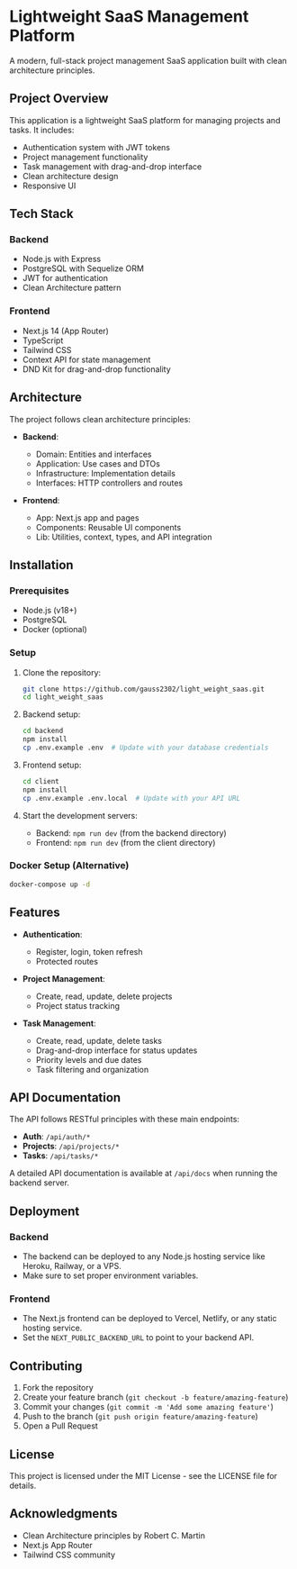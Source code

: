 # Lightweight SaaS Management Platform

A modern, full-stack project management SaaS application built with clean architecture principles.

## Project Overview

This application is a lightweight SaaS platform for managing projects and tasks. It includes:

- Authentication system with JWT tokens
- Project management functionality
- Task management with drag-and-drop interface
- Clean architecture design
- Responsive UI

## Tech Stack

### Backend
- Node.js with Express
- PostgreSQL with Sequelize ORM
- JWT for authentication
- Clean Architecture pattern

### Frontend
- Next.js 14 (App Router)
- TypeScript
- Tailwind CSS
- Context API for state management
- DND Kit for drag-and-drop functionality

## Architecture

The project follows clean architecture principles:

- **Backend**:
    - Domain: Entities and interfaces
    - Application: Use cases and DTOs
    - Infrastructure: Implementation details
    - Interfaces: HTTP controllers and routes

- **Frontend**:
    - App: Next.js app and pages
    - Components: Reusable UI components
    - Lib: Utilities, context, types, and API integration

## Installation

### Prerequisites
- Node.js (v18+)
- PostgreSQL
- Docker (optional)

### Setup

1. Clone the repository:
   ```bash
   git clone https://github.com/gauss2302/light_weight_saas.git
   cd light_weight_saas
   ```

2. Backend setup:
   ```bash
   cd backend
   npm install
   cp .env.example .env  # Update with your database credentials
   ```

3. Frontend setup:
   ```bash
   cd client
   npm install
   cp .env.example .env.local  # Update with your API URL
   ```

4. Start the development servers:
    - Backend: `npm run dev` (from the backend directory)
    - Frontend: `npm run dev` (from the client directory)

### Docker Setup (Alternative)

```bash
docker-compose up -d
```

## Features

- **Authentication**:
    - Register, login, token refresh
    - Protected routes

- **Project Management**:
    - Create, read, update, delete projects
    - Project status tracking

- **Task Management**:
    - Create, read, update, delete tasks
    - Drag-and-drop interface for status updates
    - Priority levels and due dates
    - Task filtering and organization

## API Documentation

The API follows RESTful principles with these main endpoints:

- **Auth**: `/api/auth/*`
- **Projects**: `/api/projects/*`
- **Tasks**: `/api/tasks/*`

A detailed API documentation is available at `/api/docs` when running the backend server.

## Deployment

### Backend
- The backend can be deployed to any Node.js hosting service like Heroku, Railway, or a VPS.
- Make sure to set proper environment variables.

### Frontend
- The Next.js frontend can be deployed to Vercel, Netlify, or any static hosting service.
- Set the `NEXT_PUBLIC_BACKEND_URL` to point to your backend API.

## Contributing

1. Fork the repository
2. Create your feature branch (`git checkout -b feature/amazing-feature`)
3. Commit your changes (`git commit -m 'Add some amazing feature'`)
4. Push to the branch (`git push origin feature/amazing-feature`)
5. Open a Pull Request

## License

This project is licensed under the MIT License - see the LICENSE file for details.

## Acknowledgments

- Clean Architecture principles by Robert C. Martin
- Next.js App Router
- Tailwind CSS community
